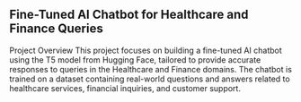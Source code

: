 ## Fine-Tuned AI Chatbot for Healthcare and Finance Queries

Project Overview
This project focuses on building a fine-tuned AI chatbot using the T5 model from Hugging Face, tailored to provide accurate responses to queries in the Healthcare and Finance domains. The chatbot is trained on a dataset containing real-world questions and answers related to healthcare services, financial inquiries, and customer support.